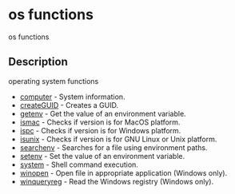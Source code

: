 

# os functions

os functions

## Description
operating system functions


* [computer](computer.md) - System information.
* [createGUID](createGUID.md) - Creates a GUID.
* [getenv](getenv.md) - Get the value of an environment variable.
* [ismac](ismac.md) - Checks if version is for MacOS platform.
* [ispc](ispc.md) - Checks if version is for Windows platform.
* [isunix](isunix.md) - Checks if version is for  GNU Linux or Unix platform.
* [searchenv](searchenv.md) - Searches for a file using environment paths.
* [setenv](setenv.md) - Set the value of an environment variable.
* [system](system.md) - Shell command execution.
* [winopen](winopen.md) - Open file in appropriate application (Windows only).
* [winqueryreg](winqueryreg.md) - Read the Windows registry (Windows only).



